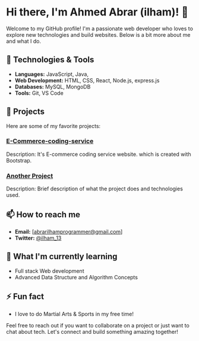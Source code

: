 # Hi there, I'm Ahmed Abrar (ilham)! 👋

Welcome to my GitHub profile! I'm a passionate web developer who loves to explore new technologies and build websites. Below is a bit more about me and what I do.

## 🔧 Technologies & Tools
- **Languages:** JavaScript, Java, 
- **Web Development:** HTML, CSS, React, Node.js, express.js
- **Databases:** MySQL, MongoDB
- **Tools:** Git, VS Code

## 🚀 Projects
Here are some of my favorite projects:

### [E-Commerce-coding-service]()
Description: It's E-commerce coding service website. which is created with Bootstrap.

### [Another Project]()
Description: Brief description of what the project does and technologies used.

## 📫 How to reach me
- **Email:** [abrarilhamprogrammer@gmail.com]
- **Twitter:** [@ilham_13](https://x.com/AhmedAbrar_13?s=09)

## 🌱 What I'm currently learning
- Full stack Web development 
- Advanced Data Structure and Algorithm Concepts



## ⚡ Fun fact
- I love to do Martial Arts & Sports in my free time!

Feel free to reach out if you want to collaborate on a project or just want to chat about tech. Let's connect and build something amazing together!
